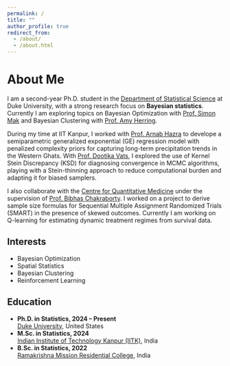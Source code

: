 ```yaml
---
permalink: /
title: ""
author_profile: true
redirect_from: 
  - /about/
  - /about.html
---
```


# About Me

<p>
  I am a second-year Ph.D. student in the
  <a href="https://stat.duke.edu" target="_blank">Department of Statistical Science</a> at Duke University, with a strong research focus on 
  <strong>Bayesian statistics</strong>. Currently I am exploring topics on Bayesian Optimization with <a href = "https://sites.google.com/view/simonmak/home">Prof. Simon Mak</a> and Bayesian Clustering with <a href="https://scholars.duke.edu/person/Amy.Herring">Prof. Amy Herring</a>. 
</p>

<p>
  During my time at IIT Kanpur, I worked with <a href="https://sites.google.com/view/arnabhazra09/">Prof. Arnab Hazra</a> to develope a semiparametric generalized exponential (GE) regression model with penalized complexity priors for capturing long-term precipitation trends in the Western Ghats.
With <a href="https://dvats.github.io/">Prof. Dootika Vats</a>, I explored the use of Kernel Stein Discrepancy (KSD) for diagnosing convergence in MCMC algorithms, playing with a Stein-thinning approach to reduce computational burden and adapting it for biased samplers.
</p>

<p>
  I also collaborate with the <a href="https://www.duke-nus.edu.sg/cqm" target="_blank">Centre for Quantitative Medicine</a> under the supervision of <a href="https://blog.nus.edu.sg/bibhas/">Prof. Bibhas Chakraborty</a>. I worked on a project to derive sample size formulas for Sequential Multiple Assignment Randomized Trials (SMART) in the presence of skewed outcomes. Currently I am working on Q-learning for estimating dynamic treatment regimes from survival data.
</p>

<div class="intro-columns">
  <div>
    <h2>Interests</h2>
    <ul class="fa-ul">
      <li><span class="fa-li"><i class="fas fa-book"></i></span>Bayesian Optimization</li>
      <li><span class="fa-li"><i class="fas fa-book"></i></span>Spatial Statistics</li>
      <li><span class="fa-li"><i class="fas fa-book"></i></span>Bayesian Clustering</li>
      <li><span class="fa-li"><i class="fas fa-book"></i></span>Reinforcement Learning</li>
    </ul>
  </div>

  <div>
    <h2>Education</h2>
    <ul class="edu-list">
      <li>
        <strong>Ph.D. in Statistics, 2024 – Present</strong><br>
        <span class="edu-inst"><a href="https://stat.duke.edu" target="_blank" rel="noopener">Duke University</a>, United States</span>
      </li>
      <li>
        <strong>M.Sc. in Statistics, 2024</strong><br>
        <span class="edu-inst"><a href="https://iitk.ac.in" target="_blank">Indian Institute of Technology Kanpur (IITK)</a>, India</span>
      </li>
      <li>
        <strong>B.Sc. in Statistics, 2022</strong><br>
        <span class="edu-inst"><a href="https://rkmrc.in" target="_blank">Ramakrishna Mission Residential College</a>, India</span>
      </li>
    </ul>
  </div>
</div>



